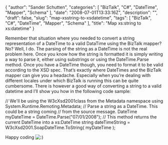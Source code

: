 {
  "author": "Sander Schutten",
  "categories": [
    "BizTalk",
    "C#",
    "DateTime",
    "Mapper",
    "Schema"
  ],
  "date": "2008-07-01T13:33:16Z",
  "description": "",
  "draft": false,
  "slug": "map-xsstring-to-xsdatetime",
  "tags": [
    "BizTalk",
    "C#",
    "DateTime",
    "Mapper",
    "Schema"
  ],
  "title": "Map xs:string to xs:datetime"
}


Remember that situation where you needed to convert a string representation of a DateTime to a valid DataTime using the BizTalk mapper? No? Well, I do. The parsing of the string as a DateTime is not the real problem here. Once you know how the string is formatted it is simply writing a way to parse it, either using substrings or using the DateTime.Parse method. Once you have a DateTime though, you need to format it to be valid according to the XSD spec. That’s exactly where DateTimes and the BizTalk mapper can give you a headache. Especially when you’re dealing with different locales under which BizTalk is running this can be quite cumbersome. There is however a good way of converting a string to a valid datetime and I’ll show you how in the following code sample:

 // We'll be using the W3cXsd2001class from the Metadata namespace using System.Runtime.Remoting.Metadata; // Parse a string as a DateTime. This could be a string coming // from the source message. DateTime myDateTime = DateTime.Parse("07/01/2008"); // This method returns the current DateTime into a xs:DateTime string dateTimeString = W3cXsd2001.SoapDateTime.ToString( myDateTime );

Happy coding ![:)](/wp-includes/images/smilies/simple-smile.png)

